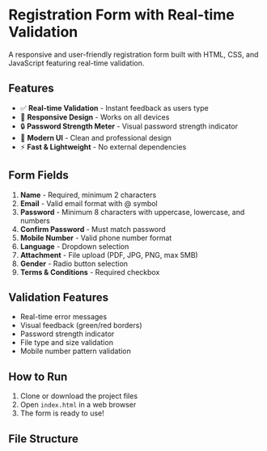 # Registration Form with Real-time Validation

A responsive and user-friendly registration form built with HTML, CSS, and JavaScript featuring real-time validation.

## Features

- ✅ **Real-time Validation** - Instant feedback as users type
- 📱 **Responsive Design** - Works on all devices
- 🔒 **Password Strength Meter** - Visual password strength indicator
- 🎨 **Modern UI** - Clean and professional design
- ⚡ **Fast & Lightweight** - No external dependencies

## Form Fields

1. **Name** - Required, minimum 2 characters
2. **Email** - Valid email format with @ symbol
3. **Password** - Minimum 8 characters with uppercase, lowercase, and numbers
4. **Confirm Password** - Must match password
5. **Mobile Number** - Valid phone number format
6. **Language** - Dropdown selection
7. **Attachment** - File upload (PDF, JPG, PNG, max 5MB)
8. **Gender** - Radio button selection
9. **Terms & Conditions** - Required checkbox

## Validation Features

- Real-time error messages
- Visual feedback (green/red borders)
- Password strength indicator
- File type and size validation
- Mobile number pattern validation

## How to Run

1. Clone or download the project files
2. Open `index.html` in a web browser
3. The form is ready to use!

## File Structure